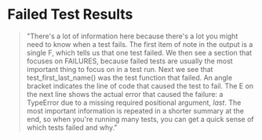 # Failed Test Results

> "There's a lot of information here because there's a lot you might need to know when a test fails. The first item of note in the output is a single F, which tells us that one test failed. We then see a section that focuses on FAILURES, because failed tests are usually the most important thing to focus on in a test run. Next we see that test_first_last_name() was the test function that failed. An angle bracket indicates the line of code that caused the test to fail. The E on the next line shows the actual error that caused the failure: a TypeError due to a missing required positional argument, *last*. The most important information is repeated in a shorter summary at the end, so when you're running many tests, you can get a quick sense of which tests failed and why."